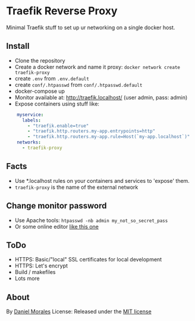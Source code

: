 # Traefik Reverse Proxy 

Minimal Traefik stuff to set up ur networking on a single docker host.

## Install
- Clone the repository
- Create a docker network and name it proxy: `docker network create traefik-proxy`
- create `.env` from `.env.default`
- create `conf/.htpasswd` from `conf/.htpasswd.default`
- docker-compose up
- Monitor available at: http://traefik.localhost/  (user admin, pass: admin)
- Expose containers using stuff like:
```yaml
    myservice:
      labels:
        - "traefik.enable=true"
        - "traefik.http.routers.my-app.entrypoints=http"
        - "traefik.http.routers.my-app.rule=Host(`my-app.localhost`)"
    networks:
      - traefik-proxy
```

## Facts
- Use *.localhost rules on your containers and services to 'expose' them.
- `traefik-proxy` is the name of the external network

##  Change monitor password
- Use Apache tools: `htpasswd -nb admin my_not_so_secret_pass`
- Or some online editor [like this one](https://www.web2generators.com/apache-tools/htpasswd-generator)

## ToDo
- HTTPS: Basic/"local" SSL certificates for local development
- HTTPS: Let's encrypt
- Build / makefiles
- Lots more

## About
By [Daniel Morales](https://daniel.uy)
License: Released under the  [MIT license](https://github.com/danielm/uploader/blob/master/LICENSE.txt)
